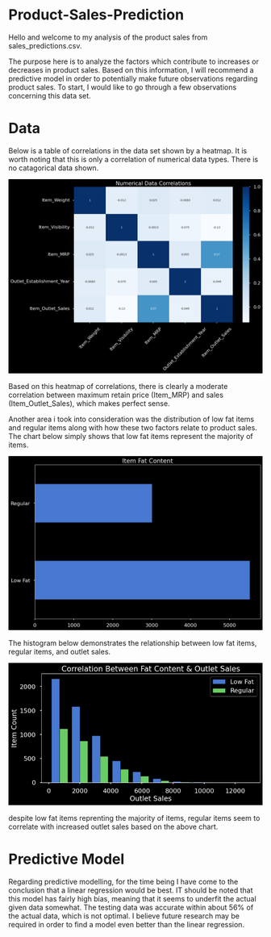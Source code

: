 # Product-Sales-Prediction

Hello and welcome to my analysis of the product sales from sales_predictions.csv.

The purpose here is to analyze the factors which contribute to increases or decreases in product sales. Based on this information, I will recommend a predictive model in order to potentially make future observations regarding product sales. To start, I would like to go through a few observations concerning this data set.

# Data

Below is a table of correlations in the data set shown by a heatmap. It is worth noting that this is only a correlation of numerical data types. There is no catagorical data shown.

![Correlation](images/product_sales_corr.png)

Based on this heatmap of correlations, there is clearly a moderate correlation between maximum retain price (Item_MRP) and sales (Item_Outlet_Sales), which makes perfect sense.

Another area i took into consideration was the distribution of low fat items and regular items along with how these two factors relate to product sales. The chart below simply shows that low fat items represent the majority of items. 

![Barh](product_sales_barh.png)

The histogram below demonstrates the relationship between low fat items, regular items, and outlet sales.

![Hist](product_sales_hist.png)

despite low fat items reprenting the majority of items, regular items seem to correlate with increased outlet sales based on the above chart.

# Predictive Model 

Regarding predictive modelling, for the time being I have come to the conclusion that a linear regression would be best. IT should be noted that this model has fairly high bias, meaning that it seems to underfit the actual given data somewhat. The testing data was accurate within about 56% of the actual data, which is not optimal. I believe future research may be required in order to find a model even better than the linear regression.
